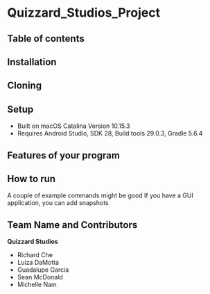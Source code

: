 # Quizzard_Studios_Project

## Table of contents

## Installation

## Cloning

## Setup

* Built on macOS Catalina Version 10.15.3
* Requires Android Studio, SDK 28, Build tools 29.0.3, Gradle 5.6.4

## Features of your program

## How to run

A couple of example commands might be good
If you have a GUI application, you can add snapshots

## Team Name and Contributors
**Quizzard Studios**
 * Richard Che
 * Luiza DaMotta
 * Guadalupe Garcia
 * Sean McDonald
 * Michelle Nam
  


